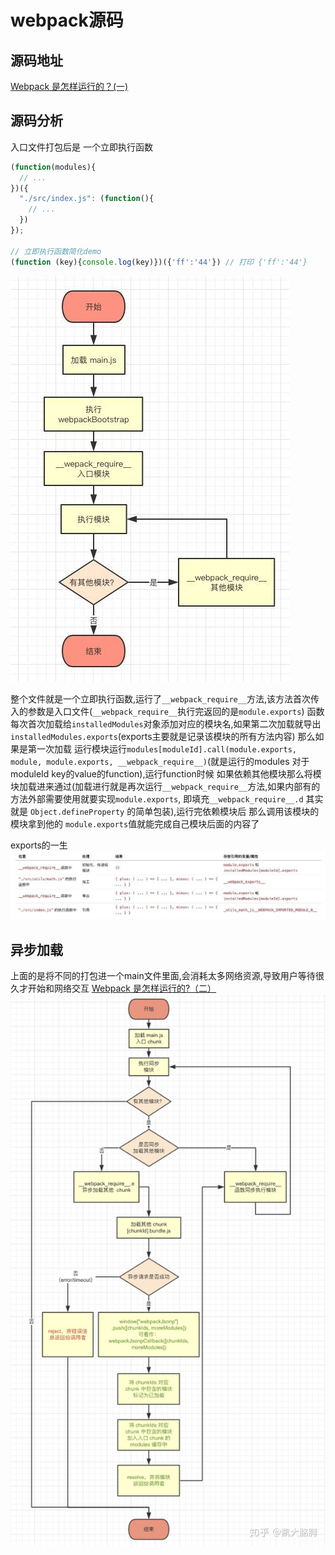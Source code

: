 # webpack源码

## 源码地址

[Webpack 是怎样运行的？(一)](https://juejin.cn/post/6844903747508781069)

## 源码分析

入口文件打包后是  一个立即执行函数

```js
(function(modules){
  // ...
})({
  "./src/index.js": (function(){
    // ...
  })
});

// 立即执行函数简化demo
(function (key){console.log(key)})({'ff':'44'}) // 打印 {'ff':'44'}
```

![avatar](源码流程.jpg)

整个文件就是一个立即执行函数,运行了`__webpack_require__`方法,该方法首次传入的参数是入口文件(`__webpack_require__`执行完返回的是`module.exports`)
函数每次首次加载给`installedModules`对象添加对应的模块名,如果第二次加载就导出`installedModules.exports`(exports主要就是记录该模块的所有方法内容)
那么如果是第一次加载 运行模块运行`modules[moduleId].call(module.exports, module, module.exports, __webpack_require__)`(就是运行的modules 对于moduleId key的value的function),运行function时候 如果依赖其他模块那么将模块加载进来通过(加载进行就是再次运行`__webpack_require__`方法,如果内部有的方法外部需要使用就要实现`module.exports`, 即填充`__webpack_require__.d` 其实就是 `Object.defineProperty` 的简单包装),运行完依赖模块后 那么调用该模块的模块拿到他的 `module.exports`值就能完成自己模块后面的内容了

exports的一生
![avatar](exports的一生.jpg)

## 异步加载

上面的是将不同的打包进一个main文件里面,会消耗太多网络资源,导致用户等待很久才开始和网络交互
[Webpack 是怎样运行的?（二）](https://zhuanlan.zhihu.com/p/53044886)
![avatar](异步加载.jpg)
